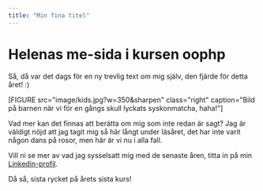```yaml
---
title: "Min fina titel"
---
```

Helenas me-sida i kursen oophp
=========================

Så, då var det dags för en ny trevlig text om mig själv, den fjärde för detta året! :)

[FIGURE src="image/kids.jpg?w=350&sharpen" class="right" caption="Bild på barnen när vi för en gångs skull lyckats syskonmatcha, haha!"]


Vad mer kan det finnas att berätta om mig som inte redan är sagt? Jag är väldigt nöjd att jag tagit mig så här långt under läsåret, det har inte varit någon dans på rosor, men här är vi nu i alla fall.

Vill ni se mer av vad jag sysselsatt mig med de senaste åren, titta in på min [Linkedin-profil](https://www.linkedin.com/in/helena-is%C3%A5fj%C3%A4ll-0b2145178/).

Då så, sista rycket på årets sista kurs!
